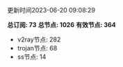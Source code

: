 更新时间2023-06-20 09:08:29

**总订阅: 73**
**总节点: 1026**
**有效节点: 364**
- v2ray节点: 282
- trojan节点: 68
- ss节点: 14
